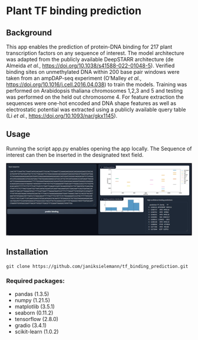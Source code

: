 # Plant TF binding prediction

## Background

This app enables the prediction of protein-DNA binding for 217 plant transcription factors on any sequence of interest.
The model architecture was adapted from the publicly available DeepSTARR architecture (de Almeida *et al.*, https://doi.org/10.1038/s41588-022-01048-5). Verified binding sites on unmethylated DNA within 200 base pair windows were taken from an ampDAP-seq experiment (O’Malley *et al.*, https://doi.org/10.1016/j.cell.2016.04.038) to train the models. Training was performed on Arabidopsis thaliana chromosomes 1,2,3 and 5 and testing was performed on the held out chromosome 4. For feature extraction the sequences were one-hot encoded and DNA shape features as well as electrostatic potential was extracted using a publicly available query table (Li *et al.*, https://doi.org/10.1093/nar/gkx1145).

## Usage

Running the script app.py enables opening the app locally. The Sequence of interest can then be inserted in the designated text field.

<p align="center">
  <img src="tool_UI.png" alt="drawing" width="1200"/>
</p>


## Installation

```
git clone https://github.com/janiksielemann/tf_binding_prediction.git
```

### Required packages:

- pandas (1.3.5)
- numpy (1.21.5)
- matplotlib (3.5.1)
- seaborn (0.11.2)
- tensorflow (2.8.0)
- gradio (3.4.1)
- scikit-learn (1.0.2)

